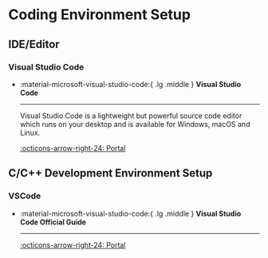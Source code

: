# Coding Environment Setup

## IDE/Editor

### Visual Studio Code
<div class="grid cards" markdown>

-  :material-microsoft-visual-studio-code:{ .lg .middle } __Visual Studio Code__

    ---

    Visual Studio Code is a lightweight but powerful source code editor which runs on your desktop and is available for Windows, macOS and Linux. 

    [:octicons-arrow-right-24: <a href="https://code.visualstudio.com/" target="_blank"> Portal </a>](#)

</div>


## C/C++ Development Environment Setup

### VSCode

<div class="grid cards" markdown>

-  :material-microsoft-visual-studio-code:{ .lg .middle } __Visual Studio Code Official Guide__

    ---

    [:octicons-arrow-right-24: <a href="https://code.visualstudio.com/docs/languages/cpp" target="_blank"> Portal </a>](#)

</div>
